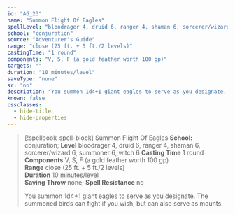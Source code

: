 ```yaml
---
id: "AG_23"
name: "Summon Flight Of Eagles"
spellLevel: "bloodrager 4, druid 6, ranger 4, shaman 6, sorcerer/wizard 6, summoner 6, witch 6"
school: "conjuration"
source: "Adventurer's Guide"
range: "close (25 ft. + 5 ft./2 levels)"
castingTime: "1 round"
components: "V, S, F (a gold feather worth 100 gp)"
targets: ""
duration: "10 minutes/level"
saveType: "none"
sr: "no"
description: "You summon 1d4+1 giant eagles to serve as you designate. The summoned birds can fight if you wish, but can also serve as mounts."
known: false
cssclasses:
  - hide-title
  - hide-properties
---
```


> [!spellbook-spell-block] Summon Flight Of Eagles
> **School:** conjuration; **Level** bloodrager 4, druid 6, ranger 4, shaman 6, sorcerer/wizard 6, summoner 6, witch 6
> **Casting Time** 1 round  
> **Components** V, S, F (a gold feather worth 100 gp)  
> **Range** close (25 ft. + 5 ft./2 levels)  
> **Duration** 10 minutes/level  
> **Saving Throw** none; **Spell Resistance** no
> 
> You summon 1d4+1 giant eagles to serve as you designate. The summoned birds can fight if you wish, but can also serve as mounts.